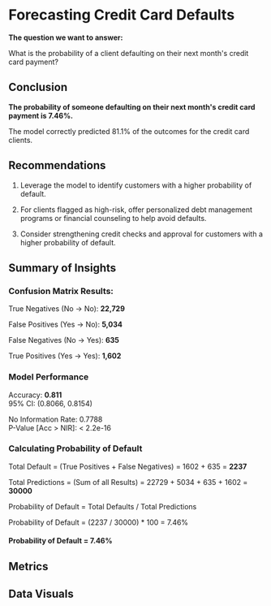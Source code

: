 # Forecasting Credit Card Defaults
**The question we want to answer:** 

What is the probability of a client defaulting on their next month's credit card payment?

## Conclusion 
**The probability of someone defaulting on their next month's credit card payment is 7.46%.**

The model correctly predicted 81.1% of the outcomes for the credit card clients.

## Recommendations
1. Leverage the model to identify customers with a higher probability of default.

2. For clients flagged as high-risk, offer personalized debt management programs or financial counseling to help avoid defaults.

3. Consider strengthening credit checks and approval for customers with a higher probability of default.

## Summary of Insights
### Confusion Matrix Results:
True Negatives (No → No): **22,729**

False Positives (Yes → No): **5,034**

False Negatives (No → Yes): **635**

True Positives (Yes → Yes): **1,602**

### Model Performance 
Accuracy: **0.811**          
95% CI: (0.8066, 0.8154) 

No Information Rate: 0.7788          
P-Value [Acc > NIR]: < 2.2e-16 

### Calculating Probability of Default
Total Default = (True Positives + False Negatives) = 1602 + 635 = **2237**

Total Predictions = (Sum of all Results) = 22729 + 5034 + 635 + 1602 = **30000**

Probability of Default = Total Defaults / Total Predictions

Probability of Default = (2237 / 30000) * 100 = 7.46%
#### Probability of Default = 7.46%

## Metrics


## Data Visuals 

